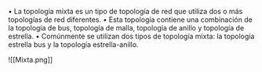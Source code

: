 • La topología mixta es un tipo de topología de red que utiliza dos o más topologías de red diferentes. 
• Esta topología contiene una combinación de la topología de bus, topología de malla, topología de anillo y topología de estrella. 
• Comúnmente se utilizan dos tipos de topología mixta: la topología estrella bus y la topología estrella-anillo.

![[Mixta.png]]